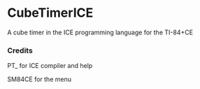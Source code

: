 # CubeTimerICE

A cube timer in the ICE programming language for the TI-84+CE



### Credits
PT_ for ICE compiler and help

SM84CE for the menu

